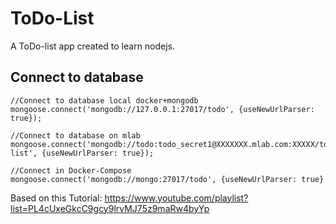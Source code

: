 ToDo-List
=========

A ToDo-list app created to learn nodejs.

Connect to database
-------------------
```
//Connect to database local docker+mongodb
mongoose.connect('mongodb://127.0.0.1:27017/todo', {useNewUrlParser: true});

//Connect to database on mlab
mongoose.connect('mongodb://todo:todo_secret1@XXXXXXX.mlab.com:XXXXX/todo-list', {useNewUrlParser: true});

//Connect in Docker-Compose
mongoose.connect('mongodb://mongo:27017/todo', {useNewUrlParser: true}
```
Based on this Tutorial:
https://www.youtube.com/playlist?list=PL4cUxeGkcC9gcy9lrvMJ75z9maRw4byYp
